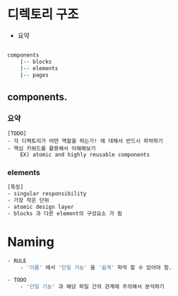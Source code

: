 
# 디렉토리 구조

- 요약 

```bash

components
    |-- blocks 
    |-- elements
    |-- pages

```

## components.

### 요약 
```
[TODO]
- 각 디렉토리가 어떤 역할을 하는가! 에 대해서 반드시 파악하기 
- 핵심 키워드를 활용해서 이해해보기 
    EX) atomic and highly reusable components
```

### elements
```bash
[특징] 
- singular responsibility
- 가장 작은 단위 
- atomic design layer
- blocks 과 다른 element의 구성요소 가 됨 
```



# Naming 

```bash
- RULE 
    - '이름' 에서 '단일 기능' 을 '쉽게' 파악 할 수 있어야 함. 

- TODO
    - '단일 기능' 과 해당 파일 간의 관계에 주의해서 분석하기
```